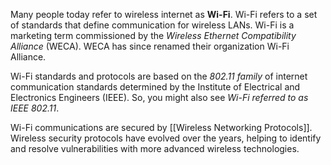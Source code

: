 
Many people today refer to wireless internet as **Wi-Fi**. Wi-Fi refers to a set of standards that define communication for wireless LANs. Wi-Fi is a marketing term commissioned by the *Wireless Ethernet Compatibility Alliance* (WECA). WECA has since renamed their organization Wi-Fi Alliance. 

Wi-Fi standards and protocols are based on the *802.11 family* of internet communication standards determined by the Institute of Electrical and Electronics Engineers (IEEE). So, you might also see *Wi-Fi referred to as IEEE 802.11*.

Wi-Fi communications are secured by [[Wireless Networking Protocols]]. Wireless security protocols have evolved over the years, helping to identify and resolve vulnerabilities with more advanced wireless technologies.